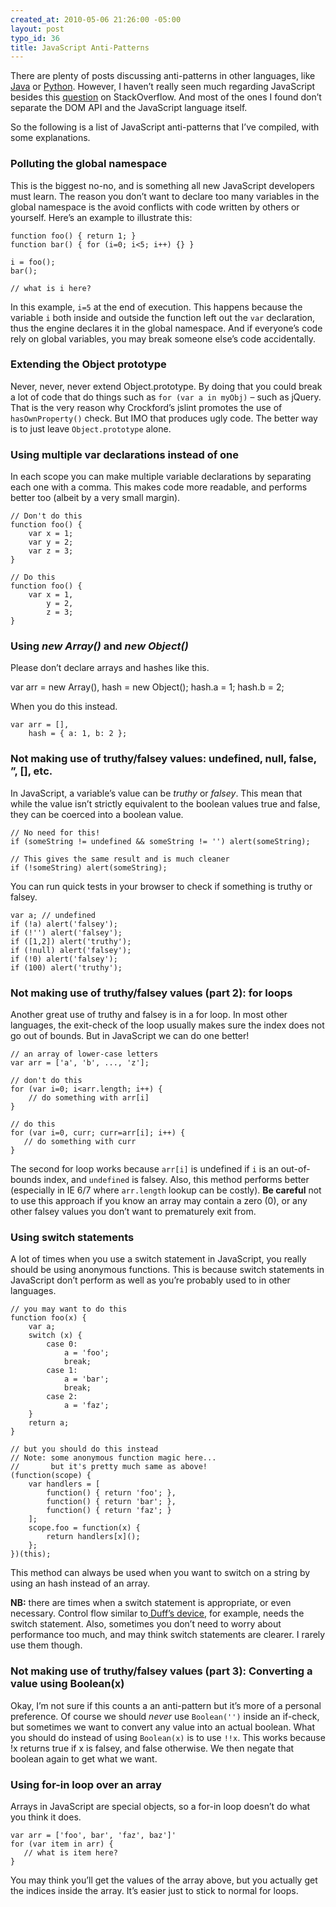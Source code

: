 ```yaml
--- 
created_at: 2010-05-06 21:26:00 -05:00
layout: post
typo_id: 36
title: JavaScript Anti-Patterns
---
```

<p>There are plenty of posts discussing anti-patterns in other languages, like <a href="http://www.google.ca/search?q=java+antipatterns">Java</a> or <a href="http://www.google.ca/search?q=python+antipatterns">Python</a>. However, I haven&rsquo;t really seen much regarding JavaScript besides this <a href="http://stackoverflow.com/questions/377999/what-anti-patterns-exist-for-javascript">question</a> on StackOverflow. And most of the ones I found don&rsquo;t separate the DOM API and the JavaScript language itself.</p> 
 
<p>So the following is a list of JavaScript anti-patterns that I&rsquo;ve compiled, with some explanations.</p> 
 
<h3>Polluting the global namespace</h3> 
 
<p>This is the biggest no-no, and is something all new JavaScript developers must learn. The reason you don&rsquo;t want to declare too many variables in the global namespace is the avoid conflicts with code written by others or yourself. Here&rsquo;s an example to illustrate this:</p> 
 
	function foo() { return 1; }
	function bar() { for (i=0; i<5; i++) {} }
	 
	i = foo();
	bar();
	 
	// what is i here?
 
<p>In this example, <code>i=5</code> at the end of execution. This happens because the variable <code>i</code> both inside and outside the function left out the <code>var</code> declaration, thus the engine declares it in the global namespace. And if everyone&rsquo;s code rely on global variables, you may break someone else&rsquo;s code accidentally.</p> 
 
<h3>Extending the Object prototype</h3> 
 
<p>Never, never, never extend Object.prototype. By doing that you could break a lot of code that do things such as <code>for (var a in myObj)</code> &ndash; such as jQuery. That is the very reason why Crockford&rsquo;s jslint promotes the use of <code>hasOwnProperty()</code> check. But IMO that produces ugly code. The better way is to just leave <code>Object.prototype</code> alone.</p> 
 
<h3>Using multiple var declarations instead of one</h3> 
 
<p>In each scope you can make multiple variable declarations by separating each one with a comma. This makes code more readable, and performs better too (albeit by a very small margin).</p> 
 
	// Don't do this
	function foo() {
		var x = 1;
		var y = 2;
		var z = 3;
	}
	 
	// Do this
	function foo() {
		var x = 1,
			y = 2,
			z = 3;
	}

<h3>Using&nbsp;<em>new Array()</em>&nbsp;and&nbsp;<em>new Object()</em></h3> 
<p>Please don&rsquo;t declare arrays and hashes like this.</p> 
	var arr = new Array(),
		hash = new Object();
	hash.a = 1;
	hash.b = 2;
 
<p>When you do this instead.</p> 
 
	var arr = [],
		hash = { a: 1, b: 2 };

<h3>Not making use of truthy/falsey values: undefined, null, false, &rdquo;, [], etc.</h3> 
<p>In JavaScript, a variable&rsquo;s value can be <em>truthy</em> or <em>falsey</em>. This mean that while the value isn&rsquo;t strictly equivalent to the boolean values true and false, they can be coerced into a boolean value.</p> 

	// No need for this!
	if (someString != undefined && someString != '') alert(someString);
	 
	// This gives the same result and is much cleaner
	if (!someString) alert(someString);
 
<p>You can run quick tests in your browser to check if something is truthy or falsey.</p> 
 
	var a; // undefined
	if (!a) alert('falsey');
	if (!'') alert('falsey');
	if ([1,2]) alert('truthy');
	if (!null) alert('falsey');
	if (!0) alert('falsey');
	if (100) alert('truthy'); 

<p> 
<meta charset="utf-8" /></p> 
<h3>Not making use of truthy/falsey values (part 2): for loops</h3> 
<p>Another great use of truthy and falsey is in a for loop. In most other languages, the exit-check of the loop usually makes sure the index does not go out of bounds. But in JavaScript we can do one better!</p> 

	// an array of lower-case letters
	var arr = ['a', 'b', ..., 'z'];
	 
	// don't do this
	for (var i=0; i<arr.length; i++) {
		// do something with arr[i]
	}
	 
	// do this
	for (var i=0, curr; curr=arr[i]; i++) {
	   // do something with curr
	} 

<p>The second for loop works because <code>arr[i]</code> is undefined if <code>i</code> is an out-of-bounds index, and <code>undefined</code> is falsey. Also, this method performs better (especially in IE 6/7 where <code>arr.length</code> lookup can be costly). <strong>Be careful</strong> not to use this approach if you know an array may contain a zero (0), or any other falsey values you don&rsquo;t want to prematurely exit from.</p> 
<h3>Using switch statements</h3> 
<p>A lot of times when you use a switch statement in JavaScript, you really should be using anonymous functions. This is because switch statements in JavaScript don&rsquo;t perform as well as you&rsquo;re probably used to in other languages.</p> 

	// you may want to do this
	function foo(x) {
		var a;
		switch (x) {
			case 0:
				a = 'foo';
				break;
			case 1:
				a = 'bar';
				break;
			case 2:
				a = 'faz';
		}
		return a;
	}
	 
	// but you should do this instead
	// Note: some anonymous function magic here... 
	//       but it's pretty much same as above!
	(function(scope) {
		var handlers = [
			function() { return 'foo'; },
			function() { return 'bar'; },
			function() { return 'faz'; }
		];
		scope.foo = function(x) {
			return handlers[x]();
		};
	})(this);
 
<p>This method can always be used when you want to switch on a string by using an hash instead of an array.</p> 
 
<p><strong>NB:</strong> there are times when a switch statement is appropriate, or even necessary. Control flow similar to<a href="http://en.wikipedia.org/wiki/Duff%27s_device"> Duff&rsquo;s device</a>, for example, needs the switch statement. Also, sometimes you don&rsquo;t need to worry about performance too much, and may think switch statements are clearer. I rarely use them though.</p> 
  
<h3>Not making use of truthy/falsey values (part 3): Converting a value using Boolean(x)</h3> 
 
<p>Okay, I&rsquo;m not sure if this counts a an anti-pattern but it&rsquo;s more of a personal preference. Of course we should <em>never</em> use <code>Boolean('')</code> inside an if-check, but sometimes we want to convert any value into an actual boolean. What you should do instead of using <code>Boolean(x)</code> is to use <code>!!x</code>. This works because !x returns true if x is falsey, and false otherwise. We then negate that boolean again to get what we want.&nbsp;</p> 
 
<h3>Using for-in loop over an array</h3> 
 
<p>Arrays in JavaScript are special objects, so a for-in loop doesn&rsquo;t do what you think it does.</p> 
 
	var arr = ['foo', bar', 'faz', baz']'
	for (var item in arr) {
	   // what is item here?
	}
 
<p>You may think you&rsquo;ll get the values of the array above, but you actually get the indices inside the array. It&rsquo;s easier just to stick to normal for loops.</p> 
